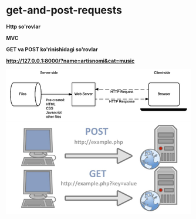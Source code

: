 # get-and-post-requests

**Http so'rovlar**

**MVC**

**GET va POST ko'rinishidagi so'rovlar**

******http://127.0.0.1:8000/?name=artisnomi&cat=music******

![1674375860473](image/README/1674375860473.png)![1674375997897](image/README/1674375997897.png)
